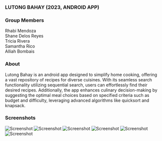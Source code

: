 ### LUTONG BAHAY (2023, ANDROID APP)

### Group Members
Rhabi Mendoza <br>
Shane Delos Reyes <br>
Tricia Rivera <br>
Samantha Rico <br>
Alliah Bombais <br>

### About
Lutong Bahay is an android app designed to simplify home cooking, offering a vast repository of recipes for diverse cuisines. With its seamless search functionality utilizing sequential search, users can effortlessly find their desired recipes. Additionally, the app enhances culinary decision-making by suggesting the optimal meal choices based on specified criteria such as budget and difficulty, leveraging advanced algorithms like quicksort and knapsack.

### Screenshots
![Screenshot](/screenshots/1.png)
![Screenshot](/screenshots/2.png)
![Screenshot](/screenshots/3.png)
![Screenshot](/screenshots/4.png)
![Screenshot](/screenshots/5.png)
![Screenshot](/screenshots/6.png)
